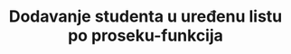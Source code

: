 ﻿---
title: Dodavanje studenta u uređenu listu po proseku-funkcija
timelimit: 1
type: functional
memlimit: 64
owner: RAF
origin: RAF
tags: []
solutions:
- name: ex0
  lang: [c]
status: KANDIDAT
status-od: 2017-10-01
---
